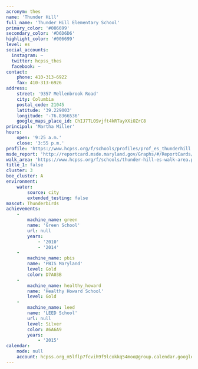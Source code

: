```yaml
---
acronym: thes
name: 'Thunder Hill'
full_name: 'Thunder Hill Elementary School'
primary_color: '#006699'
secondary_color: '#D6D6D6'
highlight_color: '#006699'
level: es
social_accounts:
  instagram: ~
  twitter: hcpss_thes
  facebook: ~
contact:
    phone: 410-313-6922
    fax: 410-313-6926
address:
    street: '9357 Mellenbrook Road'
    city: Columbia
    postal_code: 21045
    latitude: '39.229003'
    longitude: '-76.8366536'
    google_maps_place_id: ChIJ7TLOSvjft4kRTayXXiOZrC8
principal: 'Martha Miller'
hours:
    open: '9:25 a.m.'
    close: '3:55 p.m.'
profile: 'https://www.hcpss.org/f/schools/profiles/prof_es_thunderhill.pdf'
msde_report: 'http://reportcard.msde.maryland.gov/Graphs/#/ReportCards/ReportCardSchool/1//1/13/0605/'
walk_area: 'https://www.hcpss.org/f/schools/thunder-hill-es-walk-area.pdf'
title_1: false
cluster: 3
boe_cluster: A
environment:
    water:
        source: city
        extended_testing: false
mascot: Thunderbirds
achievements:
    -
        machine_name: green
        name: 'Green School'
        url: null
        years:
            - '2010'
            - '2014'
    -
        machine_name: pbis
        name: 'PBIS Maryland'
        level: Gold
        color: D7A03B
    -
        machine_name: healthy_howard
        name: 'Healthy Howard School'
        level: Gold
    -
        machine_name: leed
        name: 'LEED School'
        url: null
        level: Silver
        color: A6A6A9
        years:
            - '2015'
calendar:
    mode: null
    account: hcpss.org_m5lflp7fcvih9f9lcokkq54moo@group.calendar.google.com
---
```

